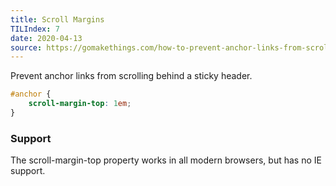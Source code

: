 ```yaml
---
title: Scroll Margins
TILIndex: 7
date: 2020-04-13
source: https://gomakethings.com/how-to-prevent-anchor-links-from-scrolling-behind-a-sticky-header-with-one-line-of-css/
---
```


Prevent anchor links from scrolling behind a sticky header.

```scss
#anchor {
	scroll-margin-top: 1em;
}
```

### Support
The scroll-margin-top property works in all modern browsers, but has no IE support.
